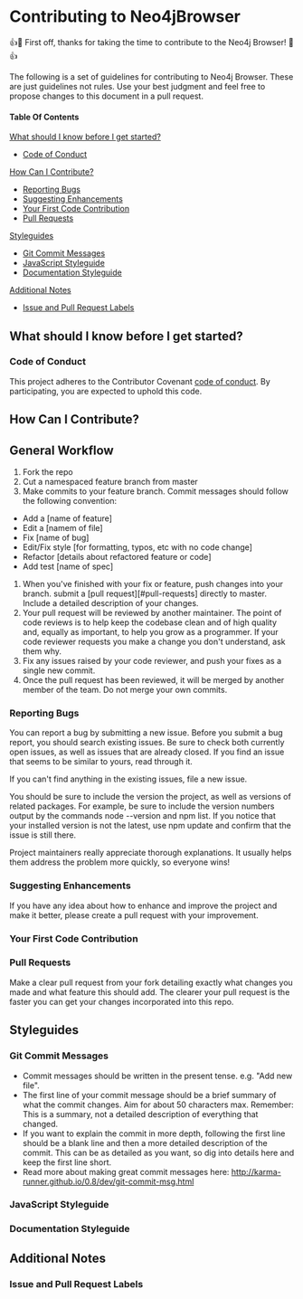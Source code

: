 # Contributing to Neo4jBrowser

:+1::tada: First off, thanks for taking the time to contribute to the Neo4j Browser! :tada::+1:

The following is a set of guidelines for contributing to Neo4j Browser. These are just guidelines not rules. Use your best judgment and feel free to propose changes to this document in a pull request.

#### Table Of Contents

[What should I know before I get started?](#what-should-i-know-before-i-get-started)
  * [Code of Conduct](#code-of-conduct)

[How Can I Contribute?](#how-can-i-contribute)
  * [Reporting Bugs](#reporting-bugs)
  * [Suggesting Enhancements](#suggesting-enhancements)
  * [Your First Code Contribution](#your-first-code-contribution)
  * [Pull Requests](#pull-requests)

[Styleguides](#styleguides)
  * [Git Commit Messages](#git-commit-messages)
  * [JavaScript Styleguide](#javascript-styleguide)
  * [Documentation Styleguide](#documentation-styleguide)

[Additional Notes](#additional-notes)
  * [Issue and Pull Request Labels](#issue-and-pull-request-labels)

## What should I know before I get started?

### Code of Conduct

This project adheres to the Contributor Covenant [code of conduct](CODE_OF_CONDUCT.md).
By participating, you are expected to uphold this code.


## How Can I Contribute?

## General Workflow
1. Fork the repo
1. Cut a namespaced feature branch from master
1. Make commits to your feature branch. Commit messages should follow the following convention:
  - Add a [name of feature]
  - Edit a [namem of file]
  - Fix [name of bug]
  - Edit/Fix style [for formatting, typos, etc with no code change]
  - Refactor [details about refactored feature or code]
  - Add test [name of spec]
1. When you've finished with your fix or feature, push changes into your branch. submit a [pull request][#pull-requests]
   directly to master. Include a detailed description of your changes.
1. Your pull request will be reviewed by another maintainer. The point of code
   reviews is to help keep the codebase clean and of high quality and, equally
   as important, to help you grow as a programmer. If your code reviewer
   requests you make a change you don't understand, ask them why.
1. Fix any issues raised by your code reviewer, and push your fixes as a single
   new commit.
1. Once the pull request has been reviewed, it will be merged by another member of the team. Do not merge your own commits.

### Reporting Bugs
You can report a bug by submitting a new issue. Before you submit a bug report, you should search existing issues. Be sure to check both currently open issues, as well as issues that are already closed. If you find an issue that seems to be similar to yours, read through it.

If you can't find anything in the existing issues, file a new issue.

You should be sure to include the version the project, as well as versions of related packages. For example, be sure to include the version numbers output by the commands node --version and npm list. If you notice that your installed version is not the latest, use npm update and confirm that the issue is still there.

Project maintainers really appreciate thorough explanations. It usually helps them address the problem more quickly, so everyone wins!

### Suggesting Enhancements
If you have any idea about how to enhance and improve the project and make it better, please create a pull request with your improvement.

### Your First Code Contribution
### Pull Requests
Make a clear pull request from your fork detailing exactly what changes you made and what feature this should add. The clearer your pull request is the faster you can get your changes incorporated into this repo.

## Styleguides
### Git Commit Messages
- Commit messages should be written in the present tense. e.g. "Add new file".
- The first line of your commit message should be a brief summary of what the
  commit changes. Aim for about 50 characters max. Remember: This is a summary,
  not a detailed description of everything that changed.
- If you want to explain the commit in more depth, following the first line should
  be a blank line and then a more detailed description of the commit. This can be
  as detailed as you want, so dig into details here and keep the first line short.
- Read more about making great commit messages here:
  http://karma-runner.github.io/0.8/dev/git-commit-msg.html

### JavaScript Styleguide
### Documentation Styleguide

## Additional Notes
### Issue and Pull Request Labels